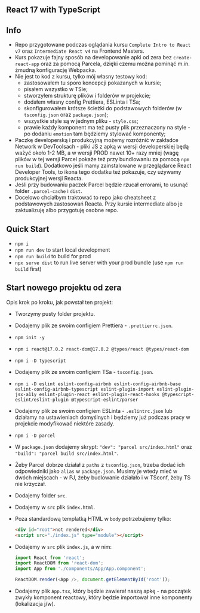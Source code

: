 ## React 17 with TypeScript

## Info

-  Repo przygotowane podczas oglądania kursu `Complete Intro to React v7` oraz `Intermediate React v4` na Frontend Masters.
-  Kurs pokazuje fajny sposób na developowanie apki od zera bez `create-react-app` oraz za pomocą Parcela, dzięki czemu można pominąć m.in. żmudną konfigurację Webpacka.
-  Nie jest to kod z kursu, tylko mój własny testowy kod:
   -  zastosowałem tu sporo koncepcji pokazanych w kursie;
   -  pisałem wszystko w TSie;
   -  stworzyłem strukturę plików i folderów w projekcie;
   -  dodałem własny config Prettiera, ESLinta i TSa;
   -  skonfigurowałem krótsze ścieżki do podstawowych folderów (w `tsconfig.json` oraz `package.json`);
   -  wszystkie style są w jednym pliku - `style.css`;
   -  prawie każdy komponent ma też pusty plik przeznaczony na style - po dodaniu `emotion` tam będziemy stylować komponenty;
-  Paczkę developerską i produkcyjną możemy rozróżnić w zakładce Network w DevToolsach - pliki JS z apką w wersji developerskiej będą ważyć około 1-2 MB, a w wersji PROD nawet 10+ razy mniej (wagę plików w tej wersji Parcel pokaże też przy bundlowaniu za pomocą `npm run build`). Dodatkowo jeśli mamy zainstalowane w przeglądarce React Developer Tools, to ikona tego dodatku też pokazuje, czy używamy produkcyjnej wersji Reacta.
-  Jeśli przy budowaniu paczek Parcel będzie rzucał errorami, to usunąć folder `.parcel-cache` i `dist`.
-  Docelowo chciałbym traktować to repo jako cheatsheet z podstawowych zastosowań Reacta. Przy kursie intermediate albo je zaktualizuję albo przygotuję osobne repo.

## Quick Start

-  `npm i`
-  `npm run dev` to start local development
-  `npm run build` to build for prod
-  `npx serve dist` to run live server with your prod bundle (use `npm run build` first)

## Start nowego projektu od zera

Opis krok po kroku, jak powstał ten projekt:

-  Tworzymy pusty folder projektu.
-  Dodajemy plik ze swoim configiem Prettiera - `.prettierrc.json`.
-  `npm init -y`
-  `npm i react@17.0.2 react-dom@17.0.2 @types/react @types/react-dom`
-  `npm i -D typescript`
-  Dodajemy plik ze swoim configiem TSa - `tsconfig.json`.
-  `npm i -D eslint eslint-config-airbnb eslint-config-airbnb-base eslint-config-airbnb-typescript eslint-plugin-import eslint-plugin-jsx-a11y eslint-plugin-react eslint-plugin-react-hooks @typescript-eslint/eslint-plugin @typescript-eslint/parser`
-  Dodajemy plik ze swoim configiem ESLinta - `.eslintrc.json` lub działamy na ustawieniach domyślnych i będziemy już podczas pracy w projekcie modyfikować niektóre zasady.
-  `npm i -D parcel`
-  W `package.json` dodajemy skrypt: `"dev": "parcel src/index.html"` oraz `"build": "parcel build src/index.html"`.
-  Żeby Parcel dobrze działał z `paths` z `tsconfig.json`, trzeba dodać ich odpowiedniki jako `alias` w `package.json`. Musimy je wtedy mieć w dwóch miejscach - w PJ, żeby budlowanie działało i w TSconf, żeby TS nie krzyczał.
-  Dodajemy folder `src`.
-  Dodajemy w `src` plik `index.html`.
-  Poza standardową templatką HTML w `body` potrzebujemy tylko:
   ```html
   <div id="root">not rendered</div>
   <script src="./index.js" type="module"></script>
   ```
-  Dodajemy w `src` plik `index.js`, a w nim:

   ```js
   import React from 'react';
   import ReactDOM from 'react-dom';
   import App from './components/App/App.component';

   ReactDOM.render(<App />, document.getElementById('root'));
   ```

-  Dodajemy plik `App.tsx`, który będzie zawierał naszą apkę - na początek zwykły komponent reactowy, który będzie importował inne komponenty (lokalizacja j/w).
